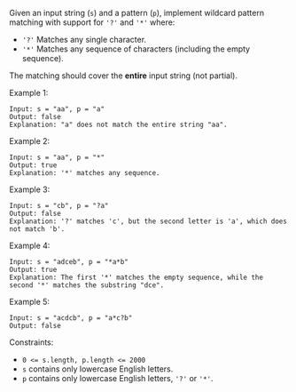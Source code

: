 Given an input string (`s`) and a pattern (`p`), implement wildcard pattern matching with support for `'?'` and `'*'` where:
- `'?'` Matches any single character.
- `'*'` Matches any sequence of characters (including the empty sequence).

The matching should cover the **entire** input string (not partial).

Example 1:
```
Input: s = "aa", p = "a"
Output: false
Explanation: "a" does not match the entire string "aa".
```
Example 2:
```
Input: s = "aa", p = "*"
Output: true
Explanation: '*' matches any sequence.
```
Example 3:
```
Input: s = "cb", p = "?a"
Output: false
Explanation: '?' matches 'c', but the second letter is 'a', which does not match 'b'.
```
Example 4:
```
Input: s = "adceb", p = "*a*b"
Output: true
Explanation: The first '*' matches the empty sequence, while the second '*' matches the substring "dce".
```
Example 5:
```
Input: s = "acdcb", p = "a*c?b"
Output: false
```

Constraints:
- `0 <= s.length, p.length <= 2000`
- `s` contains only lowercase English letters.
- `p` contains only lowercase English letters, `'?'` or `'*'`.

